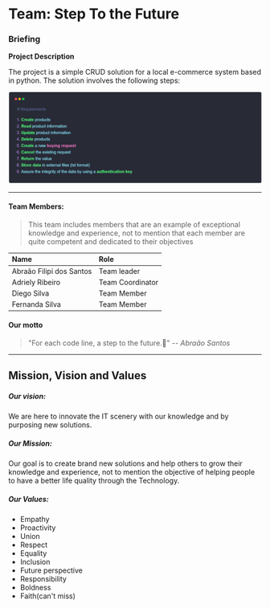 # Team: Step To the Future


### Briefing

**Project Description**

 The project is a simple CRUD solution for a local e-commerce system based in python. The solution involves the following steps:

![steps](./images/Captura%20de%20tela%202024-09-11%20232422.png)


<hr>

#### Team Members:

>This team includes members that are an example of exceptional knowledge and experience, not to mention that each member are quite competent and dedicated to their objectives


Name | Role
:---- | :---
Abraão Filipi dos Santos | Team leader
Adriely Ribeiro | Team Coordinator
Diego Silva | Team Member
Fernanda Silva | Team Member

#### Our motto
> "For each code line, a step to the future.🚀"
> -- _Abraão Santos_

<hr>

## Mission, Vision and Values

##### Our vision:

We are here to innovate the IT scenery with our knowledge and by purposing new solutions.

##### Our Mission:

Our goal is to create brand new solutions and help others to grow their knowledge and experience, not to mention the objective of helping people to have a better life quality through the Technology.

##### Our Values:

- Empathy
- Proactivity
- Union
- Respect
- Equality
- Inclusion
- Future perspective
- Responsibility
- Boldness
- Faith(can't miss)
